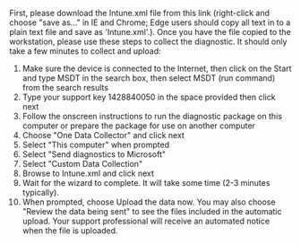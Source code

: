 First, please download the Intune.xml file from this link (right-click and choose "save as..." in IE and Chrome; Edge users should copy all text in to a plain text file and save as 'Intune.xml'.).
Once you have the file copied to the workstation, please use these steps to collect the diagnostic. It should only take a few minutes to collect and upload:
1.	Make sure the device is connected to the Internet, then click on the Start and type MSDT in the search box, then select MSDT (run command) from the search results
2.	Type your support key 1428840050 in the space provided then click next
3.	Follow the onscreen instructions to run the diagnostic package on this computer or prepare the package for use on another computer
4.	Choose "One Data Collector" and click next  
5.	Select "This computer" when prompted
6.	Select "Send diagnostics to Microsoft"
7.	Select "Custom Data Collection"  
8.	Browse to Intune.xml and click next 
9.	Wait for the wizard to complete. It will take some time (2-3 minutes typically).
10.	When prompted, choose Upload the data now. You may also choose "Review the data being sent" to see the files included in the automatic upload. Your support professional will receive an automated notice when the file is uploaded.  

